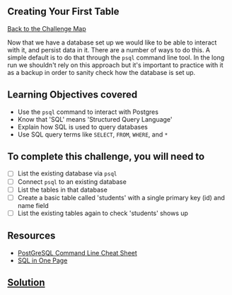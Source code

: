 ## Creating Your First Table

[Back to the Challenge Map](0_challenge_map.md)

Now that we have a database set up we would like to be able to interact with it, and persist data in it.  There are a number of ways to do this.  A simple default is to do that through the `psql` command line tool.  In the long run we shouldn't rely on this approach but it's important to practice with it as a backup in order to sanity check how the database is set up.

## Learning Objectives covered

* Use the `psql` command to interact with Postgres
* Know that 'SQL' means 'Structured Query Language'
* Explain how SQL is used to query databases
* Use SQL query terms like `SELECT`, `FROM`, `WHERE`, and `*`

## To complete this challenge, you will need to

- [ ] List the existing database via `psql`
- [ ] Connect `psql` to an existing database
- [ ] List the tables in that database
- [ ] Create a basic table called 'students' with a single primary key (id) and name field
- [ ] List the existing tables again to check 'students' shows up

## Resources

* [PostGreSQL Command Line Cheat Sheet](http://blog.jasonmeridth.com/posts/postgresql-command-line-cheat-sheet/)
* [SQL in One Page](http://www.cheat-sheets.org/sites/sql.su/)

## [Solution](solutions/04.md)

